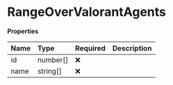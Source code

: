 # RangeOverValorantAgents

**Properties**

| Name | Type     | Required | Description |
| :--- | :------- | :------- | :---------- |
| id   | number[] | ❌       |             |
| name | string[] | ❌       |             |

<!-- This file was generated by liblab | https://liblab.com/ -->
